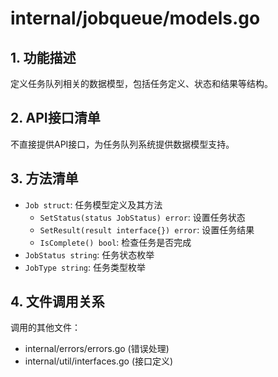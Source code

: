 # internal/jobqueue/models.go

## 1. 功能描述
定义任务队列相关的数据模型，包括任务定义、状态和结果等结构。

## 2. API接口清单
不直接提供API接口，为任务队列系统提供数据模型支持。

## 3. 方法清单
- `Job struct`: 任务模型定义及其方法
  - `SetStatus(status JobStatus) error`: 设置任务状态
  - `SetResult(result interface{}) error`: 设置任务结果
  - `IsComplete() bool`: 检查任务是否完成
- `JobStatus string`: 任务状态枚举
- `JobType string`: 任务类型枚举

## 4. 文件调用关系
调用的其他文件：
- internal/errors/errors.go (错误处理)
- internal/util/interfaces.go (接口定义) 